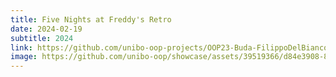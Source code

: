 ```yaml
---
title: Five Nights at Freddy's Retro
date: 2024-02-19
subtitle: 2024
link: https://github.com/unibo-oop-projects/OOP23-Buda-FilippoDelBianco-Ponseggi-Sancisi-retro/blob/8b6007769c9aa6e567c358263f72dd1c973ff8bd/fnaf-retro-all.jar
image: https://github.com/unibo-oop/showcase/assets/39519366/d84e3908-838b-46c2-a34b-a1ded5c0cc10
---
```

